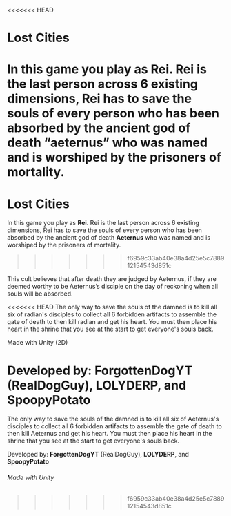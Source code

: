 <<<<<<< HEAD
# Lost Cities

In this game you play as **Rei**. Rei is the last person across 6 existing dimensions, Rei has to save the souls of every person who has been absorbed by the ancient god of death “aeternus” who was named and is worshiped by the prisoners of mortality. 
=======
# **Lost Cities**

In this game you play as **Rei**. Rei is the last person across 6 existing dimensions, Rei has to save the souls of every person who has been absorbed by the ancient god of death **Aeternus** who was named and is worshiped by the prisoners of mortality. 
>>>>>>> f6959c33ab40e38a4d25e5c788912154543d851c

This cult believes that after death they are judged by Aeternus, if they are deemed worthy to be Aeternus’s disciple on the day of reckoning when all souls will be absorbed. 

<<<<<<< HEAD
The only way to save the souls of the damned is to kill all six of radian's disciples to collect all 6 forbidden artifacts to assemble the gate of death to then kill radian and get his heart. You must then place his heart in the shrine that you see at the start to get everyone's souls back.

Made with Unity (2D)

Developed by: **ForgottenDogYT** (RealDogGuy), **LOLYDERP**, and **SpoopyPotato**
=======
The only way to save the souls of the damned is to kill all six of Aeternus's disciples to collect all 6 forbidden artifacts to assemble the gate of death to then kill Aeternus and get his heart. You must then place his heart in the shrine that you see at the start to get everyone's souls back.

Developed by: **ForgottenDogYT** (RealDogGuy), **LOLYDERP**, and **SpoopyPotato**

###### Made with Unity
>>>>>>> f6959c33ab40e38a4d25e5c788912154543d851c
